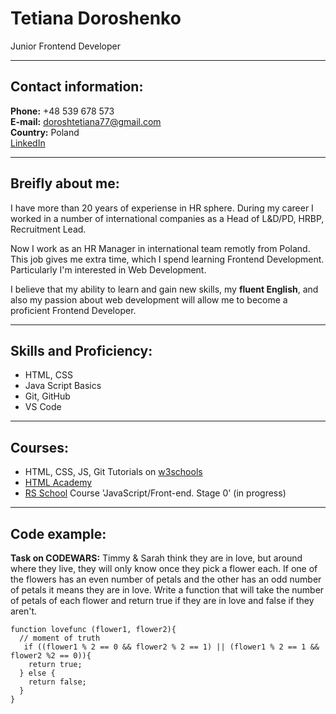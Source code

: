 # Tetiana Doroshenko


Junior Frontend Developer

***

## Contact information:

**Phone:** +48 539 678 573  
**E-mail:** doroshtetiana77@gmail.com  
**Country:** Poland  
[LinkedIn](https://www.linkedin.com/in/tetiana-doroshenko-phd-500a5b42/ 'LinkedIn Profile')

***

## Breifly about me:

I have more than 20 years of experiense in HR sphere. During my career I worked in a number of international companies as a Head of L&D/PD, HRBP, Recruitment Lead.  

Now I work as an HR Manager in international team remotly from Poland. This job gives me extra time, which I spend learning Frontend Development. Particularly I'm interested in Web Development.  

I believe that my ability to learn and gain new skills, my **fluent English**, and also my passion about web development will allow me to become a proficient Frontend Developer.  

***

## Skills and Proficiency:

- HTML, CSS
- Java Script Basics
- Git, GitHub
- VS Code

***

## Courses:

- HTML, CSS, JS, Git Tutorials on [w3schools](https://www.w3schools.com/ 'w3schools')
- [HTML Academy](https://htmlacademy.ru/?utm_source=google&utm_medium=cpc&utm_campaign=all_brand&keyword=html%20academy&gclid=Cj0KCQiAnNacBhDvARIsABnDa6_9SyIKfxcBRkNS1qzDf2KfHYBF4tCLyDTbvchX9yzSdhkhw3yK1iMaAgBFEALw_wcB 'HTML Academy')
- [RS School](https://rs.school/ 'RS School') Course 'JavaScript/Front-end. Stage 0' (in progress)

***

## Code example:

**Task on CODEWARS:** Timmy & Sarah think they are in love, but around where they live, they will only know once they pick a flower each. If one of the flowers has an even number of petals and the other has an odd number of petals it means they are in love.
Write a function that will take the number of petals of each flower and return true if they are in love and false if they aren't.

```JS
function lovefunc (flower1, flower2){
  // moment of truth
   if ((flower1 % 2 == 0 && flower2 % 2 == 1) || (flower1 % 2 == 1 && flower2 %2 == 0)){
    return true;
  } else {
    return false;
  }
}
```

